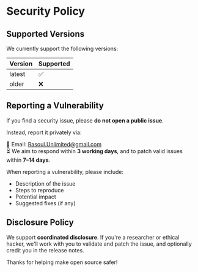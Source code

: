 # Security Policy

## Supported Versions

We currently support the following versions:

| Version | Supported |
| ------- | --------- |
| latest  | ✅        |
| older   | ❌        |

## Reporting a Vulnerability

If you find a security issue, please **do not open a public issue**.

Instead, report it privately via:

📧 Email: Rasoul.Unlimited@gmail.com  
⏳ We aim to respond within **3 working days**, and to patch valid issues within **7–14 days**.

When reporting a vulnerability, please include:

- Description of the issue
- Steps to reproduce
- Potential impact
- Suggested fixes (if any)

## Disclosure Policy

We support **coordinated disclosure**. If you're a researcher or ethical hacker, we'll work with you to validate and patch the issue, and optionally credit you in the release notes.

Thanks for helping make open source safer!
